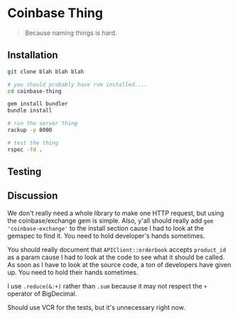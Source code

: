# Coinbase Thing

> Because naming things is hard.

## Installation

```bash
git clone blah blah blah

# you should probably have rvm installed....
cd coinbase-thing

gem install bundler
bundle install

# run the server thing
rackup -p 8000

# test the thing
rspec -fd .
```

## Testing


## Discussion

We don't really need a whole library to make one HTTP request, but using the coinbase/exchange gem is simple. Also, y'all should really add `gem 'coinbase-exchange'` to the install section cause I had to look at the gemspec to find it. You need to hold developer's hands sometimes.

You should really document that `APIClient::orderbook` accepts `product_id` as a param cause I had to look at the code to see what it should be called. As soon as I have to look at the source code, a ton of developers have given up. You need to hold their hands sometimes.

I use `.reduce(&:+)` rather than `.sum` because it may not respect the `+` operator of BigDecimal.

Should use VCR for the tests, but it's unnecessary right now.
